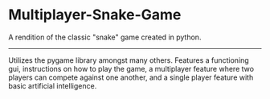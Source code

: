 # Multiplayer-Snake-Game
A rendition of the classic "snake" game created in python. 

---

Utilizes the pygame library amongst many others. Features a functioning gui, instructions on how to play the game, a multiplayer feature where two players can compete against one another, and a single player feature with basic artificial intelligence. 
